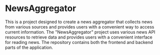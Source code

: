 # NewsAggregator
This is a project designed to create a news aggregator that collects news from various sources and provides users with a convenient way to access current information. The "NewsAggregator" project uses various news API resources to retrieve data and provides users with a convenient interface for reading news. The repository contains both the frontend and backend parts of the application.

